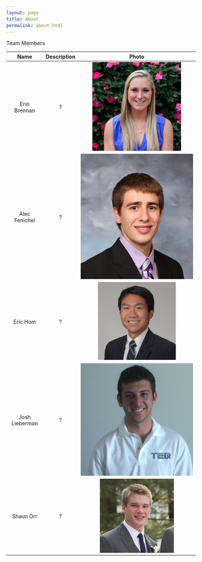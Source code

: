 ```yaml
---
layout: page
title: About
permalink: about.html
---
```


Team Members

|Name|Description|Photo|
|:--:|:---------:|:---:|
|Erin Brennan|?|![Erin Brennan](images/erin.jpg)|
|Alec Fenichel|?|![Alec Fenichel](images/alec.jpg)|
|Eric Hom|?|![Eric Hom](images/eric.jpg)|
|Josh Lieberman|?|![Josh Lieberman](images/josh.jpg)|
|Shaun Orr|?|![Shaun Orr](images/shaun.jpg)|
